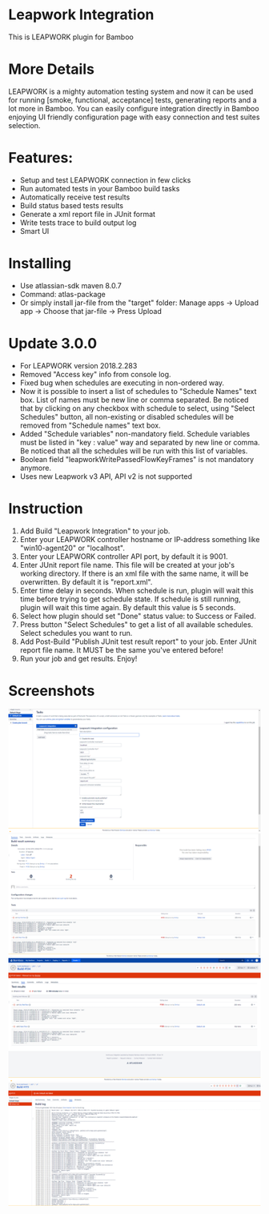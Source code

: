 # Leapwork Integration
This is LEAPWORK plugin for Bamboo

# More Details
LEAPWORK is a mighty automation testing system and now it can be used for running [smoke, functional, acceptance] tests, generating reports and a lot more in Bamboo. You can easily configure integration directly in Bamboo enjoying UI friendly configuration page with easy connection and test suites selection.

# Features:
 - Setup and test LEAPWORK connection in few clicks
 - Run automated tests in your Bamboo build tasks
 - Automatically receive test results
 - Build status based tests results
 - Generate a xml report file in JUnit format
 - Write tests trace to build output log
 - Smart UI
 
# Installing
- Use atlassian-sdk maven 8.0.7
- Command: atlas-package 
- Or simply install jar-file from the "target" folder: Manage apps -> Upload app -> Choose that jar-file -> Press Upload

# Update 3.0.0
- For LEAPWORK version 2018.2.283
- Removed "Access key" info from console log.
- Fixed bug when schedules are executing in non-ordered way.
- Now it is possible to insert a list of schedules to "Schedule Names" text box. List of names must be new line or comma separated.
Be noticed that by clicking on any checkbox with schedule to select, using "Select Schedules" button, all non-existing or disabled schedules will be removed from "Schedule names" text box.
- Added "Schedule variables" non-mandatory field. Schedule variables must be listed in "key : value" way and separated by new line or comma.
Be noticed that all the schedules will be run with this list of variables.
- Boolean field "leapworkWritePassedFlowKeyFrames" is not mandatory anymore.
- Uses new Leapwork v3 API, API v2 is not supported

# Instruction
1. Add Build "Leapwork Integration" to your job.
2. Enter your LEAPWORK controller hostname or IP-address something like "win10-agent20" or "localhost".
3. Enter your LEAPWORK controller API port, by default it is 9001.
4. Enter JUnit report file name. This file will be created at your job's working directory. If there is an xml file with the same name, it will be overwritten. By default it is "report.xml".
5. Enter time delay in seconds. When schedule is run, plugin will wait this time before trying to get schedule state. If schedule is still running, plugin will wait this time again. By default this value is 5 seconds.
6. Select how plugin should set "Done" status value: to Success or Failed.
7. Press button "Select Schedules" to get a list of all available schedules. Select schedules you want to run.
8. Add Post-Build "Publish JUnit test result report" to your job. Enter JUnit report file name. It MUST be the same you've entered before!
9. Run your job and get results. Enjoy!

# Screenshots
![ScreenShot](https://github.com/Customatics/Leaptest-For-Bamboo/blob/master/src/main/resources/images/highlight1.png)
![ScreenShot](https://github.com/Customatics/Leaptest-For-Bamboo/blob/master/src/main/resources/images/highlight2.png)
![ScreenShot](https://github.com/Customatics/Leaptest-For-Bamboo/blob/master/src/main/resources/images/highlight3.png)
![ScreenShot](https://github.com/Customatics/Leaptest-For-Bamboo/blob/master/src/main/resources/images/screen1.png)
